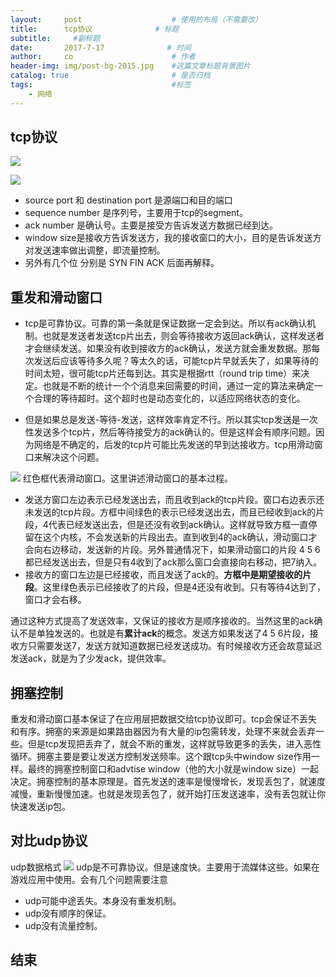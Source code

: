 ```yaml
---
layout:     post                    # 使用的布局（不需要改）
title:      tcp协议              # 标题 
subtitle:     #副标题
date:       2017-7-17              # 时间
author:     co                      # 作者
header-img: img/post-bg-2015.jpg    #这篇文章标题背景图片
catalog: true                       # 是否归档
tags:                               #标签
    - 网络
---
```

## tcp协议

![](https://gitee.com/whatplane/resource/raw/master/img/wz_20190315161643-min.png)

![](https://gitee.com/whatplane/resource/raw/master/img/wx_20190317092613-min.png)
- source port 和 destination port 是源端口和目的端口
- sequence number 是序列号，主要用于tcp的segment。
- ack number 是确认号。主要是接受方告诉发送方数据已经到达。
- window size是接收方告诉发送方，我的接收窗口的大小，目的是告诉发送方对发送速率做出调整，即流量控制。
- 另外有几个位 分别是 SYN FIN ACK 后面再解释。

## 重发和滑动窗口
- tcp是可靠协议。可靠的第一条就是保证数据一定会到达。所以有ack确认机制。也就是发送者发送tcp片出去，则会等待接收方返回ack确认，这样发送者才会继续发送。如果没有收到接收方的ack确认，发送方就会重发数据。那每次发送后应该等待多久呢？等太久的话，可能tcp片早就丢失了，如果等待的时间太短，很可能tcp片还每到达。其实是根据rtt（round trip time）来决定。也就是不断的统计一个个消息来回需要的时间，通过一定的算法来确定一个合理的等待超时。这个超时也是动态变化的，以适应网络状态的变化。

- 但是如果总是发送-等待-发送，这样效率肯定不行。所以其实tcp发送是一次性发送多个tcp片，然后等待接受方的ack确认的。但是这样会有顺序问题。因为网络是不确定的，后发的tcp片可能比先发送的早到达接收方。tcp用滑动窗口来解决这个问题。

![](https://gitee.com/whatplane/resource/raw/master/img/zj_20190315170939.png)
红色框代表滑动窗口。这里讲述滑动窗口的基本过程。
- 发送方窗口左边表示已经发送出去，而且收到ack的tcp片段。窗口右边表示还未发送的tcp片段。方框中间绿色的表示已经发送出去，而且已经收到ack的片段，4代表已经发送出去，但是还没有收到ack确认。这样就导致方框一直停留在这个内核，不会发送新的片段出去。直到收到4的ack确认，滑动窗口才会向右边移动，发送新的片段。另外普通情况下，如果滑动窗口的片段 4 5 6都已经发送出去，但是只有4收到了ack那么窗口会直接向右移动，把7纳入。
- 接收方的窗口左边是已经接收，而且发送了ack的。**方框中是期望接收的片段**。这里绿色表示已经接收了的片段，但是4还没有收到。只有等待4达到了，窗口才会右移。

通过这种方式提高了发送效率，又保证的接收方是顺序接收的。当然这里的ack确认不是单独发送的。也就是有**累计ack**的概念。发送方如果发送了4 5 6片段，接收方只需要发送7，发送方就知道数据已经发送成功。有时候接收方还会故意延迟发送ack，就是为了少发ack，提供效率。

## 拥塞控制
重发和滑动窗口基本保证了在应用层把数据交给tcp协议即可。tcp会保证不丢失和有序。拥塞的来源是如果路由器因为有大量的ip包需转发，处理不来就会丢弃一些。但是tcp发现把丢弃了，就会不断的重发，这样就导致更多的丢失，进入恶性循环。拥塞主要是要让发送方控制发送频率。这个跟tcp头中window size作用一样。最终的拥塞控制窗口和advtise window（他的大小就是window size）一起决定。拥塞控制的基本原理是。首先发送的速率是慢慢增长，发现丢包了，就速度减慢，重新慢慢加速。也就是发现丢包了，就开始打压发送速率，没有丢包就让你快速发送ip包。

## 对比udp协议
udp数据格式
![](https://gitee.com/whatplane/resource/raw/master/img/wx_20190317093045-min.png)
udp是不可靠协议。但是速度快。主要用于流媒体这些。如果在游戏应用中使用。会有几个问题需要注意
- udp可能中途丢失。本身没有重发机制。
- udp没有顺序的保证。
- udp没有流量控制。


## 结束